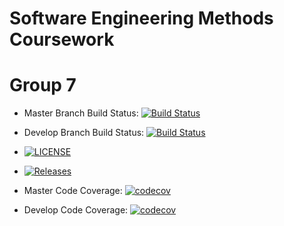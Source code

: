 # Software Engineering Methods Coursework
# Group 7

- Master Branch Build Status: [![Build Status](https://travis-ci.org/davidmccluskey/sem-cw.svg?branch=master)](https://travis-ci.org/davidmccluskey/sem-cw)
- Develop Branch Build Status: [![Build Status](https://travis-ci.org/davidmccluskey/sem-cw.svg?branch=develop)](https://travis-ci.org/davidmccluskey/sem-cw)
- [![LICENSE](https://img.shields.io/github/license/davidmccluskey/sem-cw.svg?style=flat-square)](https://github.com/davidmccluskey/sem-cw/blob/master/LICENSE)
- [![Releases](https://img.shields.io/github/release/davidmccluskey/sem-cw/all.svg?style=flat-square)](https://github.com/davidmccluskey/sem-cw/releases)

- Master Code Coverage: [![codecov](https://codecov.io/gh/davidmccluskey/sem-cw/branch/master/graph/badge.svg)](https://codecov.io/gh/davidmccluskey/sem-cw)
- Develop Code Coverage: [![codecov](https://codecov.io/gh/davidmccluskey/sem-cw/branch/develop/graph/badge.svg)](https://codecov.io/gh/davidmccluskey/sem-cw)



